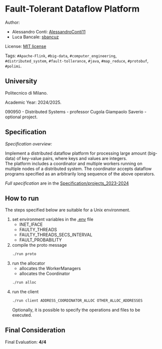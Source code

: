 # Fault-Tolerant Dataflow Platform


Author:
- Alessandro Conti: [AlessandroConti11](https://github.com/AlessandroConti11/)
- Luca Bancale: [sbancuz](https://github.com/sbancuz/)

License: [MIT license](https://github.com/AlessandroConti11/Fault-Tolerant_Dataflow_Platform/blob/master/LICENSE)

Tags: `#Apache-Flink`, `#big-data`, `#computer_engineering`, `#distributed_system`, `#fault-tollerance`, `#java`, `#map_reduce`, `#protobuf`, `#polimi`.


## University

Politecnico di Milano.

Academic Year: 2024/2025.

090950 - Distributed Systems - professor Cugola Giampaolo Saverio - optional project.


## Specification

*Specification overview:*

Implement a distributed dataflow platform for processing large amount (big-data) of key-value pairs, where keys and values are integers.
<br>
The platform includes a coordinator and multiple workers running on multiple nodes of a distributed system.
The coordinator accepts dataflow programs specified as an arbitrarily long sequence of the above operators.

*Full specification* are in the [Specification/projects_2023-2024](https://github.com/AlessandroConti11/Fault-Tolerant_Dataflow_Platform/tree/master/Specification/projects_2023-2024.pdf)


## How to run

The steps specified below are suitable for a Unix environment.

1. set environment variables in the [.env](https://github.com/AlessandroConti11/Fault-Tolerant_Dataflow_Platform/blob/master/.env) file
    - INET_IFACE
    - FAULTY_THREADS
    - FAULTY_THREADS_SECS_INTERVAL
    - FAULT_PROBABILITY
2. compile the proto message
    ```bash
   ./run proto
   ```
3. run the allocator
   - allocates the WorkerManagers
   - allocates the Coordinator
   ```bash
   ./run alloc
   ```
4. run the client
    ```bash
   ./run client ADDRESS_COORDINATOR_ALLOC OTHER_ALLOC_ADDRESSES
   ```
   Optionally, it is possible to specify the operations and files to be executed.


## Final Consideration

Final Evaluation: **4/4**